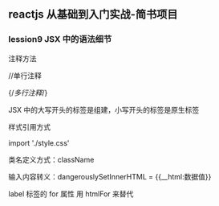 ## reactjs 从基础到入门实战-简书项目

### lession9 JSX 中的语法细节

注释方法

//单行注释

{/*多行注释*/}

JSX 中的大写开头的标签是组建，小写开头的标签是原生标签

样式引用方式

import './style.css'

类名定义方式：className

输入内容转义：dangerouslySetInnerHTML = {{__html:数据值}}

label 标签的 for 属性 用 htmlFor 来替代








